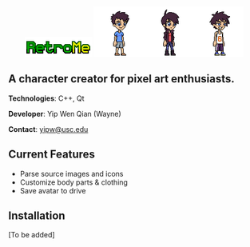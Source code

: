 <div align="center">
    <img src="img/title_1.png"></img>
    <img src="img/readme/avatar_1.png"></img><img src="img/readme/avatar_2.png"></img><img src="img/readme/avatar_3.png"></img>
</div>

## A character creator for pixel art enthusiasts.

**Technologies**: C++, Qt

**Developer**: Yip Wen Qian (Wayne)

**Contact**: yipw@usc.edu

## Current Features

- Parse source images and icons 
- Customize body parts & clothing
- Save avatar to drive

## Installation

[To be added]
